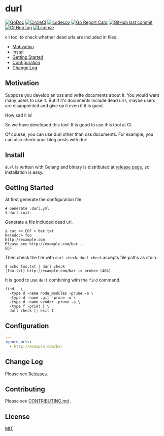 # durl

[![GoDoc](http://img.shields.io/badge/go-documentation-blue.svg?style=flat-square)](http://godoc.org/github.com/suzuki-shunsuke/durl)
[![CircleCI](https://circleci.com/gh/suzuki-shunsuke/durl.svg?style=svg)](https://circleci.com/gh/suzuki-shunsuke/durl)
[![codecov](https://codecov.io/gh/suzuki-shunsuke/durl/branch/master/graph/badge.svg)](https://codecov.io/gh/suzuki-shunsuke/durl)
[![Go Report Card](https://goreportcard.com/badge/github.com/suzuki-shunsuke/durl)](https://goreportcard.com/report/github.com/suzuki-shunsuke/durl)
[![GitHub last commit](https://img.shields.io/github/last-commit/suzuki-shunsuke/durl.svg)](https://github.com/suzuki-shunsuke/durl)
[![GitHub tag](https://img.shields.io/github/tag/suzuki-shunsuke/durl.svg)](https://github.com/suzuki-shunsuke/durl/releases)
[![License](http://img.shields.io/badge/license-mit-blue.svg?style=flat-square)](https://raw.githubusercontent.com/suzuki-shunsuke/durl/master/LICENSE)

cli tool to check whether dead urls are included in files.

* [Motivation](#motivation)
* [Install](#install)
* [Getting Started](#getting-started)
* [Configuration](#configuration)
* [Change Log](https://github.com/suzuki-shunsuke/durl/releases)

## Motivation

Suppose you develop an oss and write documents about it.
You would want many users to use it.
But if it's documents include dead urls,
maybe users are disappointed and give up it even if it is good.

How sad it is!

So we have developed this tool.
It is good to use this tool at CI.

Of course, you can use durl other than oss documents.
For example, you can also check your blog posts with durl.

## Install

`durl` is written with Golang and binary is distributed at [release page](https://github.com/suzuki-shunsuke/durl/releases), so installation is easy.

## Getting Started

At first generate the configuration file.

```
# Generate .durl.yml
$ durl init
```

Generate a file included dead url.

```
$ cat << EOF > bar.txt
heredoc> foo
http://example.com
Please see http://example.com/bar .
EOF
```

Then check the file with `durl check`.
`durl check` accepts file paths as stdin.

```
$ echo foo.txt | durl check
[foo.txt] http://example.com/bar is broken (404)
```

It is good to use `durl` combining with the `find` command.

```
find . \
  -type d -name node_modules -prune -o \
  -type d -name .git -prune -o \
  -type d -name vendor -prune -o \
  -type f -print | \
  durl check || exit 1
```

## Configuration

```yaml
---
ignore_urls:
  - http://example.com/bar
```

## Change Log

Please see [Releases](https://github.com/suzuki-shunsuke/durl/releases).

## Contributing

Please see [CONTRIBUTING.md](CONTRIBUTING.md) .

## License

[MIT](LICENSE)
